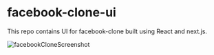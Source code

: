 # facebook-clone-ui
This repo contains UI for facebook-clone built using React and next.js.

![facebookCloneScreenshot](https://user-images.githubusercontent.com/55637710/223996256-7784f04e-1ed3-4909-aa62-c84ecd587fc9.png)

